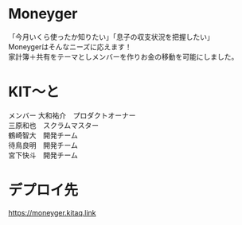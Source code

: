 #  Moneyger
「今月いくら使ったか知りたい」「息子の収支状況を把握したい」<br>
Moneygerはそんなニーズに応えます！<br>
家計簿＋共有をテーマとしメンバーを作りお金の移動を可能にしました。<br>

# KIT〜と
メンバー
大和祐介　プロダクトオーナー<br>
三原和也　スクラムマスター<br>
鶴崎智大　開発チーム<br>
待鳥良明　開発チーム<br>
宮下快斗　開発チーム<br>

# デプロイ先
https://moneyger.kitaq.link